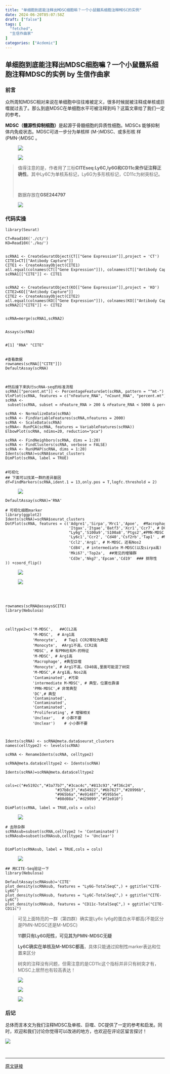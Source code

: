 ```yaml
---
title: "单细胞到底能注释出MDSC细胞嘛？一个小鼠髓系细胞注释MDSC的实例"
date: 2024-06-20T05:07:58Z
draft: ["false"]
tags: [
  "fetched",
  "生信作曲家"
]
categories: ["Acdemic"]
---
```

单细胞到底能注释出MDSC细胞嘛？一个小鼠髓系细胞注释MDSC的实例 by 生信作曲家
------
<div><section><h3><span>前言</span></h3><p>众所周知MDSC相对来说在单细胞中往往难被定义，很多时候就被注释成单核或巨噬就过去了。那么到底MDSC在单细胞水平可被注释到吗？这篇文章给了我们一定的参考。</p><p><strong><span>MDSC（髓源性抑制细胞）</span></strong>是起源于骨髓细胞的异质性细胞。MDSCs 能够抑制 体内免疫状态。MDSC可进一步分为单核样 (M-)MDSC、或多形核 样(PMN-)MDSC 。<br></p><figure><figcaption><img data-imgfileid="100005500" data-ratio="0.2388888888888889" data-src="https://mmbiz.qpic.cn/mmbiz_png/mo60jlFOtaCWaYUAdhXLCrZPGnEia49Vxt8nibCPhTg8b3jkQeufwvf78F6zmdicDK0u9SVGCYZEN5MqZvibcArl2Q/640?wx_fmt=png&amp;from=appmsg" data-type="png" data-w="1080" src="https://mmbiz.qpic.cn/mmbiz_png/mo60jlFOtaCWaYUAdhXLCrZPGnEia49Vxt8nibCPhTg8b3jkQeufwvf78F6zmdicDK0u9SVGCYZEN5MqZvibcArl2Q/640?wx_fmt=png&amp;from=appmsg"></figcaption></figure><figure><figcaption><img data-imgfileid="100005502" data-ratio="0.6611111111111111" data-src="https://mmbiz.qpic.cn/mmbiz_png/mo60jlFOtaCWaYUAdhXLCrZPGnEia49VxprgruqQhYyt7qcNtByv10YqibJzzw5bic2vLoUWXm7DSqR18DbYweoUQ/640?wx_fmt=png&amp;from=appmsg" data-type="png" data-w="1080" src="https://mmbiz.qpic.cn/mmbiz_png/mo60jlFOtaCWaYUAdhXLCrZPGnEia49VxprgruqQhYyt7qcNtByv10YqibJzzw5bic2vLoUWXm7DSqR18DbYweoUQ/640?wx_fmt=png&amp;from=appmsg"></figcaption></figure><blockquote><p>值得注意的是，作者用了三标<span><strong>CITEseq</strong></span>:<span><strong>Ly6C,ly6G和CD11c来作证注释正确性</strong></span>。其中Ly6C为单核系标记，Ly6G为多形核标记，CD11c为树突标记。</p><p><br></p><p>数据存放在<strong>GSE244797</strong></p></blockquote><figure><figcaption><img data-imgfileid="100005503" data-ratio="0.5722222222222222" data-src="https://mmbiz.qpic.cn/mmbiz_png/mo60jlFOtaCWaYUAdhXLCrZPGnEia49VxK02AJ6RUeLbCyuv2Rj4CuAbXLrcJJfv1U4iavC0kxuV6sZ1PgrvZjxA/640?wx_fmt=png&amp;from=appmsg" data-type="png" data-w="1080" src="https://mmbiz.qpic.cn/mmbiz_png/mo60jlFOtaCWaYUAdhXLCrZPGnEia49VxK02AJ6RUeLbCyuv2Rj4CuAbXLrcJJfv1U4iavC0kxuV6sZ1PgrvZjxA/640?wx_fmt=png&amp;from=appmsg"></figcaption></figure><h3><span>代码实操</span></h3><pre><code><span>library</span>(Seurat)<br><br>CT=Read10X(<span>'./ct/'</span>)<br>KO=Read10X(<span>'./ko/'</span>)<br><br><br>scRNA1 &lt;- CreateSeuratObject(CT[[<span>"Gene Expression"</span>]],project = <span>'CT'</span>)<br>CITE1=CT[[<span>"Antibody Capture"</span>]]<br>CITE1 &lt;- CreateAssayObject(CITE1)<br>all.equal(colnames(CT[[<span>"Gene Expression"</span>]]), colnames(CT[[<span>"Antibody Capture"</span>]]))<br>scRNA1[[<span>"CITE"</span>]] &lt;- CITE1<br><br><br>scRNA2 &lt;- CreateSeuratObject(KO[[<span>"Gene Expression"</span>]],project = <span>'KO'</span>)<br>CITE2=KO[[<span>"Antibody Capture"</span>]]<br>CITE2 &lt;- CreateAssayObject(CITE2)<br>all.equal(colnames(KO[[<span>"Gene Expression"</span>]]), colnames(KO[[<span>"Antibody Capture"</span>]]))<br>scRNA2[[<span>"CITE"</span>]] &lt;- CITE2<br><br><br>scRNA=merge(scRNA1,scRNA2)<br><br><br>Assays(scRNA)<br><br><br><span>#[1] "RNA" "CITE"</span><br><br><br><span>#查看数据</span><br>rownames(scRNA[[<span>"CITE"</span>]])<br>DefaultAssay(scRNA)<br><br><br><br><span>#然后接下来执行scRNA-seq的标准流程</span><br>scRNA[[<span>"percent.mt"</span>]] &lt;- PercentageFeatureSet(scRNA, pattern = <span>"^mt-"</span>)<br>VlnPlot(scRNA, features = c(<span>"nFeature_RNA"</span>, <span>"nCount_RNA"</span>, <span>"percent.mt"</span>), ncol = <span>3</span>)<br>scRNA &lt;- subset(scRNA, subset = nFeature_RNA &gt; <span>200</span> &amp; nFeature_RNA &lt; <span>5000</span> &amp; percent.mt &lt; <span>20</span>)<br><br>scRNA &lt;- NormalizeData(scRNA)<br>scRNA &lt;- FindVariableFeatures(scRNA,nfeatures = <span>2000</span>)<br>scRNA &lt;- ScaleData(scRNA)<br>scRNA&lt;- RunPCA(scRNA, features = VariableFeatures(scRNA))<br>ElbowPlot(scRNA, ndims=<span>20</span>, reduction=<span>"pca"</span>)<br><br>scRNA &lt;- FindNeighbors(scRNA, dims = <span>1</span>:<span>20</span>)<br>scRNA &lt;- FindClusters(scRNA, verbose = <span>FALSE</span>)<br>scRNA &lt;- RunUMAP(scRNA, dims = <span>1</span>:<span>20</span>)<br>Idents(scRNA)=scRNA$seurat_clusters<br>DimPlot(scRNA, label = <span>TRUE</span>)<br><br><br><span>#可视化</span><br><span>## 下面可以找某一群的差异基因</span><br>df=FindMarkers(scRNA,ident.1 = <span>13</span>,only.pos = <span>T</span>,logfc.threshold = <span>2</span>)<br></code></pre><figure><figcaption><img data-imgfileid="100005506" data-ratio="0.9476553980370774" data-src="https://mmbiz.qpic.cn/mmbiz_png/mo60jlFOtaCWaYUAdhXLCrZPGnEia49VxqViauowV2aWywbf5ib8h8uIUs3KGD1oGsSfoDKsIqNNouTOA9gN0wcKg/640?wx_fmt=png&amp;from=appmsg" data-type="png" data-w="917" src="https://mmbiz.qpic.cn/mmbiz_png/mo60jlFOtaCWaYUAdhXLCrZPGnEia49VxqViauowV2aWywbf5ib8h8uIUs3KGD1oGsSfoDKsIqNNouTOA9gN0wcKg/640?wx_fmt=png&amp;from=appmsg"></figcaption></figure><pre><code>DefaultAssay(scRNA)=<span>'RNA'</span><br><br><span># 可视化细胞marker</span><br><span>library</span>(ggplot2)<br>Idents(scRNA)=scRNA$seurat_clusters<br>DotPlot(scRNA, features = c(<span>'Adgre1'</span>,<span>'Sirpa'</span>,<span>'Mrc1'</span>,<span>'Apoe'</span>,  <span>#Macrophages</span><br>                            <span>'Itgax'</span>,<span>'Itgae'</span>,<span>'Batf3'</span>,<span>'Xcr1'</span>,<span>'Ccr7'</span>, <span># DC</span><br>                            <span>"Ly6g"</span>,<span>'S100a9'</span>,<span>'S100a8'</span>,<span>'Ptgs2'</span>,<span>#PMN-MDSC</span><br>                            <span>'Ly6c1'</span>,<span>'Ccr2'</span>, <span>'Cd40'</span>,<span>'Csf2rb'</span>,<span>'Tap1'</span> , <span>#Monocyte </span><br>                            <span>'Ccl2'</span>,<span>'Arg1'</span>, <span># M-MDSC，还有Nos2</span><br>                            <span>'Cd84'</span>, <span># intermediate M-MDSC(以及sirpa高)</span><br>                            <span>'Mki67'</span>,<span>'Top2a'</span>,  <span>##常见的增殖群</span><br>                            <span>'Cd3e'</span>,<span>'Nkg7'</span>,<span>'Epcam'</span>,<span>'Cd19'</span>  <span>### 排除性</span><br>)) +coord_flip()<br></code></pre><figure><p><img data-galleryid="" data-imgfileid="100005515" data-ratio="0.937962962962963" data-s="300,640" data-src="https://mmbiz.qpic.cn/mmbiz_png/mo60jlFOtaCWaYUAdhXLCrZPGnEia49Vxc1QoOAdZVPzC3Nib34f0uXnFEW7pktflRXGBRS35TUVvw8gIszUI3HA/640?wx_fmt=png&amp;from=appmsg" data-type="png" data-w="1080" src="https://mmbiz.qpic.cn/mmbiz_png/mo60jlFOtaCWaYUAdhXLCrZPGnEia49Vxc1QoOAdZVPzC3Nib34f0uXnFEW7pktflRXGBRS35TUVvw8gIszUI3HA/640?wx_fmt=png&amp;from=appmsg"></p><p><img data-galleryid="" data-imgfileid="100005514" data-ratio="0.18333333333333332" data-s="300,640" data-src="https://mmbiz.qpic.cn/mmbiz_png/mo60jlFOtaCWaYUAdhXLCrZPGnEia49VxK86LnFIcgMsTRk2YM3jzTpRK2jnWekSSL2CRVIm9dDhpPxF6P7D7DQ/640?wx_fmt=png&amp;from=appmsg" data-type="png" data-w="1080" src="https://mmbiz.qpic.cn/mmbiz_png/mo60jlFOtaCWaYUAdhXLCrZPGnEia49VxK86LnFIcgMsTRk2YM3jzTpRK2jnWekSSL2CRVIm9dDhpPxF6P7D7DQ/640?wx_fmt=png&amp;from=appmsg"></p><br><br></figure><pre><code>rownames(scRNA@assays$CITE)<br><span>library</span>(Nebulosa)<br><br><br><br>celltype2=c(<span>'M-MDSC'</span>,   <span>##CCL2高</span><br>            <span>'M-MDSC'</span>,  <span># Arg1高</span><br>            <span>'Monocyte'</span>,   <span># Tap1 CCR2等较为典型</span><br>            <span>'Monocyte'</span>,  <span>#Arg1不高，CCR2高</span><br>            <span>'MDSC'</span>, <span># 有PMN也有M-的特征</span><br>            <span>'M-MDSC'</span>, <span># Arg1高</span><br>            <span>'Macrophage'</span>, <span>#典型巨噬</span><br>            <span>'Monocyte'</span>, <span># Arg1不高，CD40高,里面可能混了树突</span><br>            <span>'M-MDSC'</span>,<span># Arg1高，Nos2高</span><br>            <span>'Contaminated'</span>, <span>#污染</span><br>            <span>'intermediate M-MDSC'</span>, <span># 典型，位置也靠谱</span><br>            <span>'PMN-MDSC'</span>,<span># 非常典型</span><br>            <span>'DC'</span>,<span># 典型</span><br>            <span>'Contaminated'</span>,<br>            <span>'Contaminated'</span>,<br>            <span>'Contaminated'</span>, <br>            <span>'Proliferating'</span>, <span># 增殖相关</span><br>            <span>'Unclear'</span>,   <span># 小群不要</span><br>            <span>'Unclear'</span>)    <span># 小小群不要</span><br><br><br><br>Idents(scRNA) &lt;- scRNA@meta.data$seurat_clusters<br>names(celltype2) &lt;- levels(scRNA)<br><br>scRNA &lt;- RenameIdents(scRNA, celltype2)<br><br>scRNA@meta.data$celltype2 &lt;- Idents(scRNA)<br><br>Idents(scRNA)=scRNA@meta.data$celltype2<br><br><br>cols=c(<span>"#e5192c"</span>,<span>"#3a77b7"</span>,<span>"#3cac4c"</span>,<span>"#813c93"</span>,<span>"#f36c24"</span>,<br>                      <span>"#37b8c3"</span>,<span>"#a54922"</span>,<span>"#6b7627"</span>,<span>"#28996b"</span>,<br>                      <span>"#965b6a"</span>,<span>"#e9148f"</span>,<span>"#595b5e"</span>,<br>                      <span>"#80d08a"</span>,<span>"#d29099"</span>,<span>"#f2e010"</span>)<br><br>DimPlot(scRNA, label = <span>TRUE</span>,cols = cols)<br></code></pre><figure><figcaption><img data-imgfileid="100005507" data-ratio="0.7277777777777777" data-src="https://mmbiz.qpic.cn/mmbiz_png/mo60jlFOtaCWaYUAdhXLCrZPGnEia49VxY2MicA4d2FzVE8BmraEI9QyDf8Mja7ZMZRCG8N23jicdMEjgChN5CViaA/640?wx_fmt=png&amp;from=appmsg" data-type="png" data-w="1080" src="https://mmbiz.qpic.cn/mmbiz_png/mo60jlFOtaCWaYUAdhXLCrZPGnEia49VxY2MicA4d2FzVE8BmraEI9QyDf8Mja7ZMZRCG8N23jicdMEjgChN5CViaA/640?wx_fmt=png&amp;from=appmsg"></figcaption></figure><pre><code><span># 去除杂群</span><br>scRNAsub=subset(scRNA,celltype2 != <span>'Contaminated'</span>)<br>scRNAsub=subset(scRNAsub,celltype2 != <span>'Unclear'</span>)<br><br><br>DimPlot(scRNAsub, label = <span>TRUE</span>,cols = cols)<br></code></pre><figure><figcaption><img data-imgfileid="100005508" data-ratio="0.7064814814814815" data-src="https://mmbiz.qpic.cn/mmbiz_png/mo60jlFOtaCWaYUAdhXLCrZPGnEia49Vx2icwWOUYaOqx2ib5xYq9qSrTlXLFPoKpJkapuy5VENn1hHeUn8dA4pHA/640?wx_fmt=png&amp;from=appmsg" data-type="png" data-w="1080" src="https://mmbiz.qpic.cn/mmbiz_png/mo60jlFOtaCWaYUAdhXLCrZPGnEia49Vx2icwWOUYaOqx2ib5xYq9qSrTlXLFPoKpJkapuy5VENn1hHeUn8dA4pHA/640?wx_fmt=png&amp;from=appmsg"></figcaption></figure><pre><code><span>## 用CITE-Seq验证一下</span><br><span>library</span>(Nebulosa)<br><br>DefaultAssay(scRNAsub)=<span>'CITE'</span><br>plot_density(scRNAsub, features = <span>"Ly6G-TotalSeqC"</span>,) + ggtitle(<span>"CITE-Ly6G"</span>)<br>plot_density(scRNAsub, features = <span>"Ly6C-TotalSeqC"</span>,) + ggtitle(<span>"CITE-Ly6C"</span>)<br>plot_density(scRNAsub, features = <span>"CD11c-TotalSeqC"</span>,) + ggtitle(<span>"CITE-CD11c"</span>)<br></code></pre><blockquote><p>可见上面特亮的一群（第四群）确实是Ly6c ly6g的蛋白水平都高(不能区分是PMN-MDSC还是M-MDSC)</p><p><span><strong>11群只有Ly6G阳性，可见其为PMN-MDSC无疑</strong></span></p><p><span><strong>Ly6C确实在单核及M-MDSC都高</strong></span>，具体只能通过抑制性marker表达和位置来区分</p><p>树突的注释没有问题，但需注意的是CD11c这个指标并非只有树突才有，MDSC上居然也有较高表达！</p></blockquote><figure><figcaption><img data-imgfileid="100005509" data-ratio="0.9259259259259259" data-src="https://mmbiz.qpic.cn/mmbiz_png/mo60jlFOtaCWaYUAdhXLCrZPGnEia49VxA79XmzcKKjSZTYK78UEUbM9bYnUNmmJzibpTOF5h8vIfxHGOSpw9cgg/640?wx_fmt=png&amp;from=appmsg" data-type="png" data-w="1080" src="https://mmbiz.qpic.cn/mmbiz_png/mo60jlFOtaCWaYUAdhXLCrZPGnEia49VxA79XmzcKKjSZTYK78UEUbM9bYnUNmmJzibpTOF5h8vIfxHGOSpw9cgg/640?wx_fmt=png&amp;from=appmsg"></figcaption></figure><figure><figcaption><img data-imgfileid="100005510" data-ratio="0.9277777777777778" data-src="https://mmbiz.qpic.cn/mmbiz_png/mo60jlFOtaCWaYUAdhXLCrZPGnEia49VxW00WJt5fU1icLwNbhRvlmSoClvXxMavaofq3j4bAqOOlWoAFJxnicgiag/640?wx_fmt=png&amp;from=appmsg" data-type="png" data-w="1080" src="https://mmbiz.qpic.cn/mmbiz_png/mo60jlFOtaCWaYUAdhXLCrZPGnEia49VxW00WJt5fU1icLwNbhRvlmSoClvXxMavaofq3j4bAqOOlWoAFJxnicgiag/640?wx_fmt=png&amp;from=appmsg"></figcaption></figure><figure><figcaption><img data-imgfileid="100005511" data-ratio="0.937962962962963" data-src="https://mmbiz.qpic.cn/mmbiz_png/mo60jlFOtaCWaYUAdhXLCrZPGnEia49VxD5PKAicTNGkNz0gqCzfJoEGsoKMhiaYlT4gSaxepibA9bSgibNiasJmXd9A/640?wx_fmt=png&amp;from=appmsg" data-type="png" data-w="1080" src="https://mmbiz.qpic.cn/mmbiz_png/mo60jlFOtaCWaYUAdhXLCrZPGnEia49VxD5PKAicTNGkNz0gqCzfJoEGsoKMhiaYlT4gSaxepibA9bSgibNiasJmXd9A/640?wx_fmt=png&amp;from=appmsg"></figcaption></figure><h3><span>后记</span></h3><p>总体而言本文为我们注释MDSC及单核、巨噬、DC提供了一定的参考和启发。同时，欢迎和我们讨论你觉得可以改进的地方，也欢迎在评论区留言探讨！</p><p><img data-galleryid="" data-imgfileid="100001321" data-ratio="1" data-s="300,640" data-src="https://mmbiz.qpic.cn/mmbiz_jpg/mo60jlFOtaBGpGicRlf1uIRz5z4icMGickywJW7jQIkU4lafb2SfXxTwtD6ia0Twl7EePYmgFGpYULxQ1Ym9GVbKibw/640?wx_fmt=jpeg" data-type="jpeg" data-w="512" src="https://mmbiz.qpic.cn/mmbiz_jpg/mo60jlFOtaBGpGicRlf1uIRz5z4icMGickywJW7jQIkU4lafb2SfXxTwtD6ia0Twl7EePYmgFGpYULxQ1Ym9GVbKibw/640?wx_fmt=jpeg"></p><p><br></p></section><p><mp-style-type data-value="3"></mp-style-type></p></div>  
<hr>
<a href="https://mp.weixin.qq.com/s/kw52Al14RO7GcqBWRsf0rA",target="_blank" rel="noopener noreferrer">原文链接</a>

